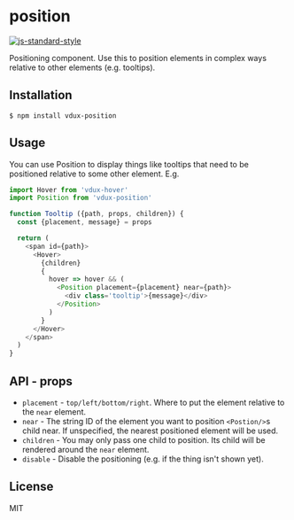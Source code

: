 
# position

[![js-standard-style](https://img.shields.io/badge/code%20style-standard-brightgreen.svg?style=flat)](https://github.com/feross/standard)

Positioning component. Use this to position elements in complex ways relative to other elements (e.g. tooltips).

## Installation

    $ npm install vdux-position

## Usage

You can use Position to display things like tooltips that need to be positioned relative to some other element. E.g.

```javascript
import Hover from 'vdux-hover'
import Position from 'vdux-position'

function Tooltip ({path, props, children}) {
  const {placement, message} = props

  return (
    <span id={path}>
      <Hover>
        {children}
        {
          hover => hover && (
            <Position placement={placement} near={path}>
              <div class='tooltip'>{message}</div>
            </Position>
          )
        }
      </Hover>
    </span>
  )
}
```

## API - props

  * `placement` - `top/left/bottom/right`. Where to put the element relative to the `near` element.
  * `near` - The string ID of the element you want to position `<Postion/>`s child near. If unspecified, the nearest positioned element will be used.
  * `children` - You may only pass one child to position. Its child will be rendered around the `near` element.
  * `disable` - Disable the positioning (e.g. if the thing isn't shown yet).

## License

MIT

